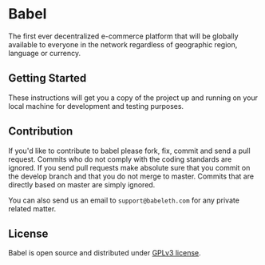 # Babel
The first ever decentralized e-commerce platform that will be globally available to everyone in the network regardless of geographic region, language or currency.

## Getting Started
These instructions will get you a copy of the project up and running on your local machine for development and testing purposes.

## Contribution
If you'd like to contribute to babel please fork, fix, commit and send a pull request. Commits who do not comply with the coding standards are ignored. If you send pull requests make absolute sure that you commit on the develop branch and that you do not merge to master. Commits that are directly based on master are simply ignored.

You can also send us an email to `support@babeleth.com` for any private related matter.

## License
Babel is open source and distributed under [GPLv3 license](https://github.com/billh93/babel/LICENSE.txt).
